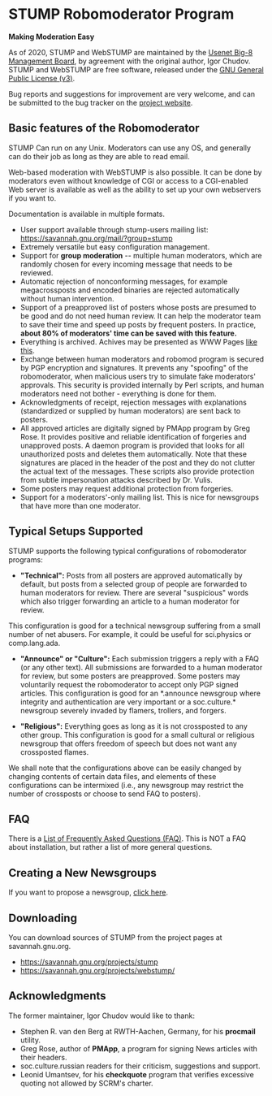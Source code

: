 # STUMP Robomoderator Program

**Making Moderation Easy**

As of 2020, STUMP and WebSTUMP are maintained by the [Usenet Big-8 Management Board](https://www.big-8.org), by agreement with the original author, Igor Chudov. STUMP and WebSTUMP are free software, released under the [GNU General Public License (v3)](https://www.gnu.org/licenses/gpl-3.0.html).

Bug reports and suggestions for improvement are very welcome, and can be submitted to the bug tracker on the [project website](#download).

## Basic features of the Robomoderator

STUMP Can run on any Unix. Moderators can use any OS, and generally can do their job as long as they are able to read email.

Web-based moderation with WebSTUMP is also possible. It can be done by moderators
even without knowledge of CGI or access to a CGI-enabled Web server is available
as well as the ability to set up your own webservers if you want to.

Documentation is available in multiple formats.

* User support available through stump-users mailing list: https://savannah.gnu.org/mail/?group=stump
* Extremely versatile but easy configuration management.
* Support for **group moderation** -- multiple human moderators, which are randomly chosen for every incoming message that needs to be reviewed.
* Automatic rejection of nonconforming messages, for example megacrossposts and encoded binaries are rejected automatically without human intervention.
* Support of a preapproved list of posters whose posts are presumed to be good and do not need human review. It can help the moderator team to save their time and speed up posts by frequent posters. In practice, **about 80% of moderators' time can be saved with this feature.**
* Everything is archived. Achives may be presented as WWW Pages [like this](http://stump.algebra.com/~asar/approved/maillist.html).
* Exchange between human moderators and robomod program is secured by PGP encryption and signatures. It prevents any "spoofing" of the robomoderator, when malicious users try to simulate fake moderators' approvals. This security is provided internally by Perl scripts, and human moderators need not bother - everything is done for them.
* Acknowledgments of receipt, rejection messages with explanations (standardized or supplied by human moderators) are sent back to posters.
* All approved articles are digitally signed by PMApp program by Greg Rose. It provides positive and reliable identification of forgeries and unapproved posts. A daemon program is provided that looks for all unauthorized posts and deletes them automatically. Note that these signatures are placed in the header of the post and they do not clutter the actual text of the messages. These scripts also provide protection from subtle impersonation attacks described by Dr. Vulis.
* Some posters may request additional protection from forgeries.
* Support for a moderators'-only mailing list. This is nice for newsgroups that have more than one moderator.

## Typical Setups Supported


STUMP supports the following typical configurations of robomoderator programs:

* **"Technical":** Posts from all posters are approved automatically by default, but posts from a selected group of people are forwarded to human moderators for review. There are several "suspicious" words which also trigger forwarding an article to a human moderator for review.

This configuration is good for a technical newsgroup suffering from a small number of net abusers. For example, it could be useful for sci.physics or comp.lang.ada.

-   **"Announce" or "Culture":** Each submission triggers a reply with a FAQ (or any other text). All submissions are forwarded to a human moderator for review, but some posters are preapproved. Some posters may voluntarily request the robomoderator to accept only PGP signed articles. This configuration is good for an \*.announce newsgroup where integrity and authentication are very important or a soc.culture.\* newsgroup severely invaded by flamers, trollers, and
forgers.

-   **"Religious":** Everything goes as long as it is not crossposted to any other group. This configuration is good for a small cultural or religious newsgroup that offers freedom of speech but does not want any crossposted flames.

We shall note that the configurations above can be easily changed by changing contents of certain data files, and elements of these configurations can be intermixed (i.e., any newsgroup may restrict the number of crossposts or choose to send FAQ to posters).

## FAQ

There is a [List of Frequently Asked Questions (FAQ)](faq.txt). This is NOT a FAQ about installation, but rather a list of more general questions.

## Creating a New Newsgroups

If you want to propose a newsgroup, [click here](proponents.html).

## Downloading<a name="download"></a>

You can download sources of STUMP from the project pages at savannah.gnu.org.

* https://savannah.gnu.org/projects/stump
* https://savannah.gnu.org/projects/webstump/

## Acknowledgments

The former maintainer, Igor Chudov would like to thank:

-   Stephen R. van den Berg at RWTH-Aachen, Germany, for his **procmail** utility.
-   Greg Rose, author of **PMApp**, a program for signing News articles with their headers.
-   soc.culture.russian readers for their criticism, suggestions and support.
-   Leonid Umantsev, for his **checkquote** program that verifies excessive quoting not allowed by SCRM's charter.

<!---
JE - Decide on how to display copyright notice
-->
